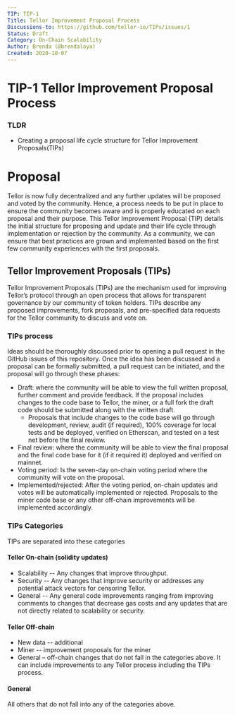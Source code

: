 ```yaml
---
TIP: TIP-1
Title: Tellor Improvement Proposal Process
Discussions-to: https://github.com/tellor-io/TIPs/issues/1
Status: Draft
Category: On-Chain Scalability
Author: Brenda (@brendaloya)
Created: 2020-10-07
---
```



# TIP-1 Tellor Improvement Proposal Process

### TLDR

* Creating a proposal life cycle structure for Tellor Improvement Proposals(TIPs)

# Proposal
Tellor is now fully decentralized and any further updates will be proposed and voted by the community. Hence, a process needs to be put in place to ensure the community becomes aware and is properly educated on each proposal and their purpose. This Tellor Improvement Proposal (TIP) details the initial structure for proposing and update and their life cycle through implementation or rejection by the community. As a community, we can ensure that best practices are grown and implemented based on the first few community experiences with the first proposals.  


## Tellor Improvement Proposals (TIPs)
Tellor Improvement Proposals (TIPs) are the mechanism used for improving Tellor’s protocol through an open process that allows for transparent governance by our community of token holders. TIPs describe any proposed improvements, fork proposals, and pre-specified data requests for the Tellor community to discuss and vote on.

### TIPs process

Ideas should be thoroughly discussed prior to opening a pull request in the GitHub issues of this repository. Once the idea has been discussed and a proposal can be formally submitted, a pull request can be initiated, and the proposal will go through these phases:

* Draft: where the community will be able to view the full written proposal, further comment and provide feedback. If the proposal includes changes to the code base to Tellor, the miner, or a full fork the draft code should be submitted along with the written draft.
   * Proposals that include changes to the code base will go through development, review, audit (if required), 100% coverage for local tests and be deployed, verified on Etherscan, and tested on a test net before the final review.
* Final review: where the community will be able to view the final proposal and the final code base for it (if it required it) deployed and verified on mainnet.
* Voting period: Is the seven-day on-chain voting period where the community will vote on the proposal.  
* Implemented/rejected:  After the voting period, on-chain updates and votes will be automatically implemented or rejected. Proposals to the miner code base or any other off-chain improvements will be implemented accordingly. 
 
### TIPs Categories

TIPs are separated into these categories

#### Tellor On-chain (solidity updates)

* Scalability -- Any changes that improve throughput.
* Security -- Any changes that improve security or addresses any potential attack vectors for censoring Tellor.
* General -- Any general code improvements ranging from improving comments to changes that decrease gas costs and any updates that are not directly related to scalability or security.
 
#### Tellor Off-chain

* New data -- additional 
* Miner -- improvement proposals for the miner 
* General – off-chain changes that do not fall in the categories above. It can include improvements to any Tellor process including the TIPs process. 

#### General

All others that do not fall into any of the categories above. 

